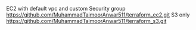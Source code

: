 EC2 with default vpc and custom Security group
https://github.com/MuhammadTaimoorAnwar511/terraform_ec2.git
S3 only
https://github.com/MuhammadTaimoorAnwar511/terraform_s3.git
